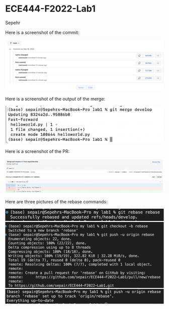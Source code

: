 # ECE444-F2022-Lab1

Sepehr

Here is a screenshot of the commit:

![](screenshot.png)

Here is a screenshot of the output of the merge:

![](screenshot_merge.png)

Here is a screenshot of the PR:

![](github_PR.png)

Here are three pictures of the rebase commands:

![](rb_1.png)
![](rb_2.png)
![](rb_3.png)
